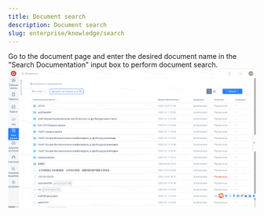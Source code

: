 ```yaml
---
title: Document search
description: Document search
slug: enterprise/knowledge/search
---
```

Go to the document page and enter the desired document name in the "Search Documentation" input box to perform document search.
![Image Description](assets/image318.png)